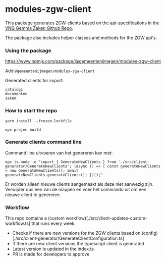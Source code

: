 # modules-zgw-client

This package generates ZGW-clients based on the api-specifications in the [VNG Gemma Zaken Github Repo](https://github.com/VNG-Realisatie/gemma-zaken/tree/master/api-specificatie/).

The package also includes helper classes and methods for the ZGW api's.

### Using the package
https://www.npmjs.com/package/@gemeentenijmegen/modules-zgw-client

Add `@gemeentenijmegen/modules-zgw-client`

Generated clients for import:
```
catalogi
documenten
zaken
```

### How to start the repo

`yarn install --frozen-lockfile`

`npx projen build`

### Generate clients command line

Command line uitvoeren van het genereren kan met:
```
npx ts-node -e "import { GenerateNewClients } from './src/client-generator/GenerateNewClients'; (async () => { const generateNewClients = new GenerateNewClients(); await generateNewClients.generateClients(); })();"
```

Er worden alleen nieuwe clients aangemaakt als deze niet aanwezig zijn. Verwijder dus een van de mappen en voer het commando uit om een nieuwe client te genereren.

### Workflow
This repo contains a (custom workflow)[./src/client-updates-custom-workflow.ts] that runs every week.
- Checks if there are new versions for the ZGW clients based on (config)[./src/client-generator/GenerateClientConfiguration.ts]
- If there are new client versions the typescript client is generated
- Latest version is updated in the index.ts
- PR is made for developers to approve